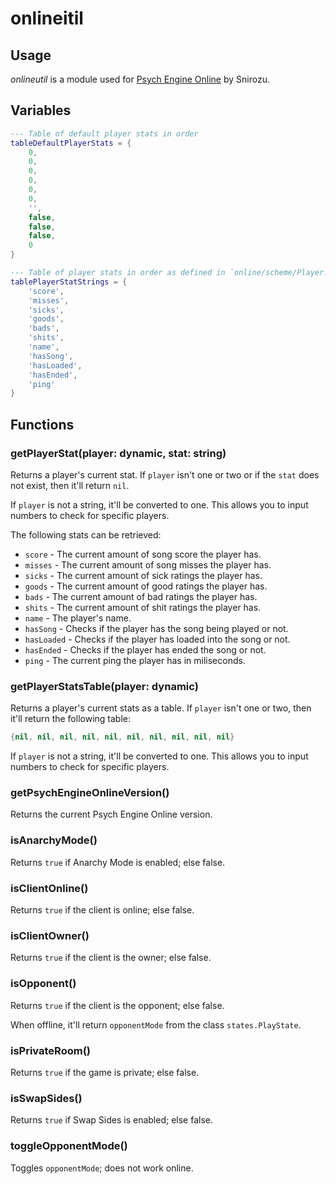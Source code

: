# onlineitil

## Usage

*onlineutil* is a module used for [Psych Engine Online](https://github.com/Snirozu/Funkin-Psych-Online/) by Snirozu.

## Variables

```lua
--- Table of default player stats in order
tableDefaultPlayerStats = {
    0,
    0,
    0,
    0,
    0,
    0,
    '',
    false,
    false,
    false,
    0
}

--- Table of player stats in order as defined in `online/scheme/Player.hx`
tablePlayerStatStrings = {
    'score',
    'misses',
    'sicks',
    'goods',
    'bads',
    'shits',
    'name',
    'hasSong',
    'hasLoaded',
    'hasEnded',
    'ping'
}
```

## Functions

### getPlayerStat(player: dynamic, stat: string)

Returns a player's current stat. If `player` isn't one or two or if the `stat` does not exist, then it'll return `nil`.

If `player` is not a string, it'll be converted to one. This allows you to input numbers to check for specific players.

The following stats can be retrieved:

* `score` - The current amount of song score the player has.
* `misses` - The current amount of song misses the player has.
* `sicks` - The current amount of sick ratings the player has.
* `goods` - The current amount of good ratings the player has.
* `bads` - The current amount of bad ratings the player has.
* `shits` - The current amount of shit ratings the player has.
* `name` - The player's name.
* `hasSong` - Checks if the player has the song being played or not.
* `hasLoaded` - Checks if the player has loaded into the song or not.
* `hasEnded` - Checks if the player has ended the song or not.
* `ping` - The current ping the player has in miliseconds.

### getPlayerStatsTable(player: dynamic)

Returns a player's current stats as a table. If `player` isn't one or two, then it'll return the following table:

```lua
{nil, nil, nil, nil, nil, nil, nil, nil, nil, nil}
```

If `player` is not a string, it'll be converted to one. This allows you to input numbers to check for specific players.

### getPsychEngineOnlineVersion()

Returns the current Psych Engine Online version.

### isAnarchyMode()

Returns `true` if Anarchy Mode is enabled; else false.

### isClientOnline()

Returns `true` if the client is online; else false.

### isClientOwner()

Returns `true` if the client is the owner; else false.

### isOpponent()

Returns `true` if the client is the opponent; else false.

When offline, it'll return `opponentMode` from the class `states.PlayState`.

### isPrivateRoom()

Returns `true` if the game is private; else false.

### isSwapSides()

Returns `true` if Swap Sides is enabled; else false.

### toggleOpponentMode()

Toggles `opponentMode`; does not work online.
